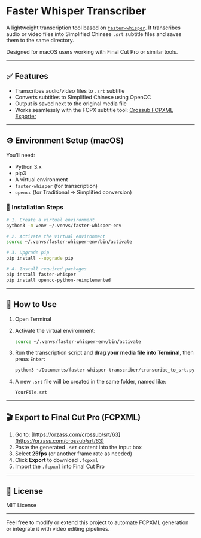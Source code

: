 # Faster Whisper Transcriber

A lightweight transcription tool based on [`faster-whisper`](https://github.com/guillaumekln/faster-whisper). It transcribes audio or video files into Simplified Chinese `.srt` subtitle files and saves them to the same directory.

Designed for macOS users working with Final Cut Pro or similar tools.

---

## ✅ Features

- Transcribes audio/video files to `.srt` subtitle
- Converts subtitles to Simplified Chinese using OpenCC
- Output is saved next to the original media file
- Works seamlessly with the FCPX subtitle tool: [Crossub FCPXML Exporter](https://orzass.com/crossub/srt/63)

---

## ⚙️ Environment Setup (macOS)

You’ll need:

- Python 3.x
- pip3
- A virtual environment
- `faster-whisper` (for transcription)
- `opencc` (for Traditional → Simplified conversion)

### 🔧 Installation Steps

```bash
# 1. Create a virtual environment
python3 -m venv ~/.venvs/faster-whisper-env

# 2. Activate the virtual environment
source ~/.venvs/faster-whisper-env/bin/activate

# 3. Upgrade pip
pip install --upgrade pip

# 4. Install required packages
pip install faster-whisper
pip install opencc-python-reimplemented
```

---

## 🚀 How to Use

1. Open Terminal
2. Activate the virtual environment:
   ```bash
   source ~/.venvs/faster-whisper-env/bin/activate
   ```
3. Run the transcription script and **drag your media file into Terminal**, then press `Enter`:
   ```bash
   python3 ~/Documents/faster-whisper-transcriber/transcribe_to_srt.py [drag your file here]
   ```

4. A new `.srt` file will be created in the same folder, named like:
   ```
   YourFile.srt
   ```

---

## 🎬 Export to Final Cut Pro (FCPXML)

1. Go to: [https://orzass.com/crossub/srt/63](https://orzass.com/crossub/srt/63)
2. Paste the generated `.srt` content into the input box
3. Select **25fps** (or another frame rate as needed)
4. Click **Export** to download `.fcpxml`
5. Import the `.fcpxml` into Final Cut Pro

---

## 📄 License

MIT License

---

Feel free to modify or extend this project to automate FCPXML generation or integrate it with video editing pipelines.
